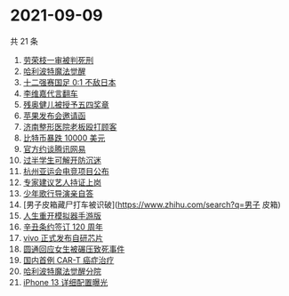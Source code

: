 # 2021-09-09

共 21 条

<!-- BEGIN ZHIHUSEARCH -->
<!-- 最后更新时间 Thu Sep 09 2021 20:17:10 GMT+0800 (China Standard Time) -->
1. [劳荣枝一审被判死刑](https://www.zhihu.com/search?q=劳荣枝)
1. [哈利波特魔法觉醒](https://www.zhihu.com/search?q=哈利波特魔法觉醒)
1. [十二强赛国足 0:1 不敌日本](https://www.zhihu.com/search?q=国足)
1. [李维嘉代言翻车](https://www.zhihu.com/search?q=李维嘉)
1. [残奥健儿被授予五四奖章](https://www.zhihu.com/search?q=残奥健儿)
1. [苹果发布会邀请函](https://www.zhihu.com/search?q=苹果发布会)
1. [济南整形医院老板殴打顾客](https://www.zhihu.com/search?q=济南整形医院)
1. [比特币暴跌 10000 美元](https://www.zhihu.com/search?q=比特币暴跌)
1. [官方约谈腾讯网易](https://www.zhihu.com/search?q=腾讯网易)
1. [过半学生可解开防沉迷](https://www.zhihu.com/search?q=防沉迷)
1. [杭州亚运会电竞项目公布](https://www.zhihu.com/search?q=亚运会)
1. [专家建议艺人持证上岗](https://www.zhihu.com/search?q=艺人持证上岗)
1. [少年歌行导演亲自答](https://www.zhihu.com/search?q=少年歌行)
1. [男子皮箱藏尸打车被识破](https://www.zhihu.com/search?q=男子 皮箱)
1. [人生重开模拟器手游版](https://www.zhihu.com/search?q=人生重开模拟器)
1. [辛丑条约签订 120 周年](https://www.zhihu.com/search?q=辛丑条约)
1. [vivo 正式发布自研芯片](https://www.zhihu.com/search?q=vivo)
1. [圆通回应女生被碾压致死事件](https://www.zhihu.com/search?q=圆通)
1. [国内首例 CAR-T 癌症治疗](https://www.zhihu.com/search?q=CAR-T)
1. [哈利波特魔法觉醒分院](https://www.zhihu.com/search?q=哈利波特魔法觉醒)
1. [iPhone 13 详细配置曝光](https://www.zhihu.com/search?q=iPhone13)
<!-- END ZHIHUSEARCH -->
